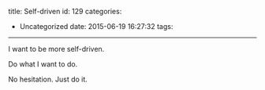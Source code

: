 title: Self-driven
id: 129
categories:
  - Uncategorized
date: 2015-06-19 16:27:32
tags:
---

I want to be more self-driven.

Do what I want to do.

No hesitation. Just do it.